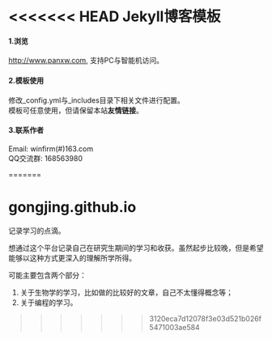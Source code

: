 <<<<<<< HEAD
Jekyll博客模板
================

#### 1.浏览
http://www.panxw.com, 支持PC与智能机访问。  

#### 2.模板使用
修改_config.yml与_includes目录下相关文件进行配置。  
模板可任意使用，但请保留本站**友情链接**。  

#### 3.联系作者
Email: winfirm(#)163.com  
QQ交流群: 168563980  

=======
# gongjing.github.io
记录学习的点滴。

想通过这个平台记录自己在研究生期间的学习和收获。虽然起步比较晚，但是希望能够以这种方式更深入的理解所学所得。

可能主要包含两个部分：
1. 关于生物学的学习，比如做的比较好的文章，自己不太懂得概念等；
2. 关于编程的学习。
>>>>>>> 3120eca7d12078f3e03d521b026f5471003ae584
